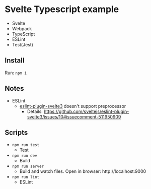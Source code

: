 # Svelte Typescript example

- Svelte
- Webpack
- TypeScript
- ESLint
- Test(Jest)

## Install

Run: `npm i`

## Notes
- ESLint
   - [eslint-plugin-svelte3](https://github.com/sveltejs/eslint-plugin-svelte3) doesn't support preprocessor
      - Details: https://github.com/sveltejs/eslint-plugin-svelte3/issues/10#issuecomment-511950909

## Scripts

- `npm run test`
  - Test
- `npm run dev`
  - Build
- `npm run server`
  - Build and watch files. Open in browser: http://localhost:9000
- `npm run lint`
  - ESLint
